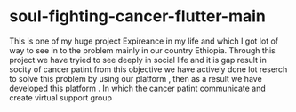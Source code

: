 # soul-fighting-cancer-flutter-main
This is one of my huge project Expireance in my life and which I got lot of way to see in to the problem mainly in our country Ethiopia.
Through this project we have tryied to see deeply in social  life and it is gap result in socity of cancer patint 
from this objective we have actively done lot reserch to solve  this problem by using our platform , then as a result we have developed this platform .
In which the cancer patint communicate and create virtual support group
